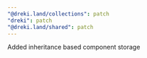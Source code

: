 ```yaml
---
"@dreki.land/collections": patch
"dreki": patch
"@dreki.land/shared": patch
---
```


Added inheritance based component storage
